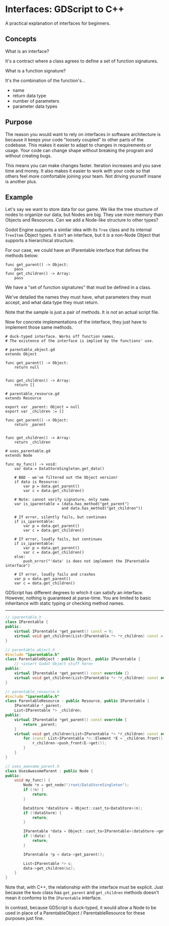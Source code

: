 # Interfaces: GDScript to C++

A practical explanation of interfaces for beginners.

## Concepts

What is an interface?

It's a contract where a class agrees to define a set of function signatures.

What is a function signature?

It's the combination of the function's...

- name
- return data type
- number of parameters
- parameter data types

## Purpose

The reason you would want to rely on interfaces in software architecture is because it keeps your code "loosely coupled" to other parts of the codebase. This makes it easier to adapt to changes in requirements or usage. Your code can change shape without breaking the program and without creating bugs.

This means you can make changes faster. Iteration increases and you save time and money. It also makes it easier to work *with* your code so that others feel more comfortable joining your team. Not driving yourself insane is another plus.

## Example

Let's say we want to store data for our game. We like the tree structure of nodes to organize our data, but Nodes are big. They use more memory than Objects and Resources. Can we add a Node-like structure to other types?

Godot Engine supports a similar idea with its `Tree` class and its internal `TreeItem` Object types. It isn't an interface, but it *is* a non-Node Object that supports a hierarchical structure.

For our case, we could have an IParentable interface that defines the methods below:

```gdscript
func get_parent() -> Object:
    pass
func get_children() -> Array:
    pass
```

We have a "set of function signatures" that must be defined in a class.

We've detailed the names they must have, what parameters they must accept, and what data type they must return.

Note that the sample is just a pair of methods. It is *not* an actual script file.

Now for concrete implementations of the interface, they just have to implement those same methods.

```gdscript
# duck-typed interface. Works off function names.
# The existence of the interface is implied by the functions' use.

# parentable_object.gd
extends Object

func get_parent() -> Object:
    return null


func get_children() -> Array:
    return []

# parentable_resource.gd
extends Resource

export var _parent: Object = null
export var _children := []

func get_parent() -> Object:
    return _parent
    

func get_children() -> Array:
    return _children

# uses_parentable.gd
extends Node

func my_func() -> void:
    var data = DataStoreSingleton.get_data()

    # BAD - we've filtered out the Object version!
    if data is Resource:
        var p = data.get_parent()
        var c = data.get_children()

    # Note: cannot verify signature, only name.
    var is_iparentable = (data.has_method("get_parent")
                         and data.has_method("get_children"))

    # If error, silently fails, but continues
    if is_iparentable:
        var p = data.get_parent()
        var c = data.get_children()
    
    # If error, loudly fails, but continues
    if is_iparentable:
        var p = data.get_parent()
        var c = data.get_children()
    else:
        push_error("'data' is does not implement the IParentable interface")

    # If error, loudly fails and crashes
    var p = data.get_parent()
    var c = data.get_children()
```

GDScript has different degrees to which it can satisfy an interface. However,
nothing is guaranteed at parse-time. You are limited to basic inheritance with static
typing or checking method names.

---

```cpp
// iparentable.h
class IParentable {
public:
    virtual IParentable *get_parent() const = 0;
    virtual void get_children(List<IParentable *> *r_children) const = 0;
}

// parentable_object.h
#include "iparentable.h"
class ParentableObject : public Object, public IParentable {
    // <insert Godot Object stuff here>
public:
    virtual IParentable *get_parent() const override {}
    virtual void get_children(List<IParentable *> *r_children) const override {}
}

// parentable_resource.h
#include "iparentable.h"
class ParentableResource : public Resource, public IParentable {
    IParentable *_parent;
    List<IParentable *> _children;
public:
    virtual IParentable *get_parent() const override {
        return _parent;
    }
    virtual void get_children(List<IParentable *> *r_children) const override {
        for (const List<IParentable *>::Element *E = _children.front(); E; E = E->next()) {
            r_children->push_front(E->get());
        }
    }
}

// uses_awesome_parent.h
class UsesAwesomeParent : public Node {
public:
    void my_func() {
        Node *n = get_node("/root/DataStoreSingleton");
        if (!n) {
            return;
        }

        DataStore *dataStore = Object::cast_to<DataStore>(n);
        if (!dataStore) {
            return;
        }

        IParentable *data = Object::cast_to<IParentable>(dataStore->get_data());
        if (!data) {
            return;
        }

        IParentable *p = data->get_parent();

        List<IParentable *> c;
        data->get_children(&c);
    }
}
```

Note that, with C++, the relationship with the interface must be explicit.
Just because the `Node` class has `get_parent` and `get_children` methods
doesn't mean it conforms to the `IParentable` interface.

In contrast, because GDScript is duck-typed, it would allow a Node to be used
in place of a ParentableObject / ParentableResource for these purposes just
fine.
